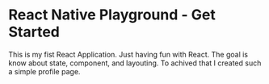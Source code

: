 # React Native Playground - Get Started
This is my fist React Application. Just having fun with React.
The goal is know about state, component, and layouting. To achived that I created such a simple profile page.

